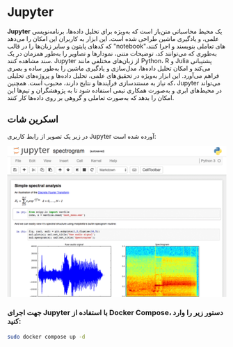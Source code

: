 # Jupyter

**Jupyter** یک محیط محاسباتی متن‌باز است که به‌ویژه برای تحلیل داده‌ها، برنامه‌نویسی علمی، و یادگیری ماشین طراحی شده است. این ابزار به کاربران این امکان را می‌دهد که کدهای پایتون و سایر زبان‌ها را در قالب "notebook"های تعاملی بنویسند و اجرا کنند، به‌طوری که می‌توانند کد، توضیحات متنی، نمودارها و تصاویر را به‌طور همزمان در یک سند مشاهده کنند. Jupyter از زبان‌های مختلفی مانند Python، R و Julia پشتیبانی می‌کند و امکان تحلیل داده‌ها، مدل‌سازی و یادگیری ماشین را به‌طور ساده و بصری فراهم می‌آورد. این ابزار به‌ویژه در تحقیق‌های علمی، تحلیل داده‌ها و پروژه‌های تحلیلی که نیاز به مستندسازی فرآیندها و نتایج دارند، محبوب است. همچنین، Jupyter می‌تواند در محیط‌های ابری و به‌صورت همکاری تیمی استفاده شود تا به پژوهشگران و تیم‌ها این امکان را بدهد که به‌صورت تعاملی و گروهی بر روی داده‌ها کار کنند.

## اسکرین شات

در زیر یک تصویر از رابط کاربری Jupyter آورده شده است:

![Screenshot](screenshot.png)

### جهت اجرای Jupyter با استفاده از Docker Compose، دستور زیر را وارد کنید:

```bash
sudo docker compose up -d
```


